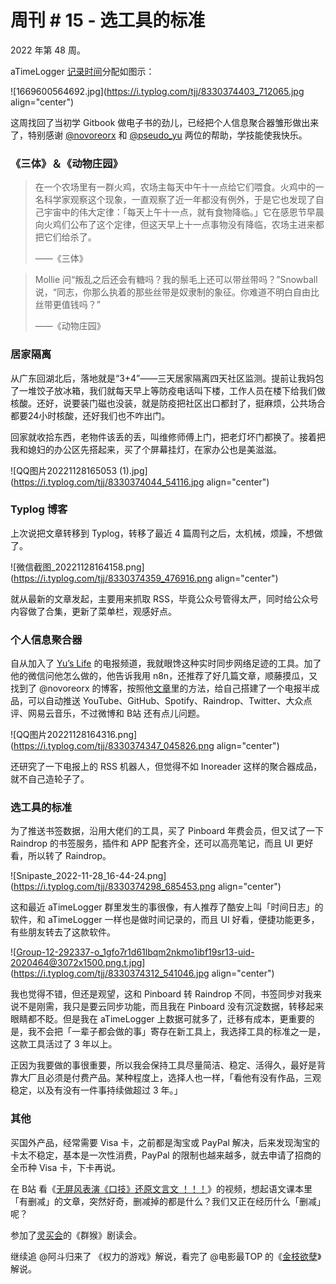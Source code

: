# 周刊 # 15 - 选工具的标准

2022 年第 48 周。

aTimeLogger [记录时间](https://mp.weixin.qq.com/s/iufaGiryP9kOomakbNpdOg)分配如图示：

![1669600564692.jpg](https://i.typlog.com/tjj/8330374403_712065.jpg align="center")

这周找回了当初学 Gitbook 做电子书的劲儿，已经把个人信息聚合器雏形做出来了，特别感谢 [@novoreorx](https://reorx.com/) 和 [@pseudo\_yu](https://www.pseudoyu.com/zh/) 两位的帮助，学技能使我快乐。

### 《三体》＆《动物庄园》

> 在一个农场里有一群火鸡，农场主每天中午十一点给它们喂食。火鸡中的一名科学家观察这个现象，一直观察了近一年都没有例外，于是它也发现了自己宇宙中的伟大定律：「每天上午十一点，就有食物降临。」它在感恩节早晨向火鸡们公布了这个定律，但这天早上十一点事物没有降临，农场主进来都把它们给杀了。
> 
> ——《三体》

> Mollie 问“叛乱之后还会有糖吗？我的鬃毛上还可以带丝带吗？”Snowball 说，“同志，你那么执着的那些丝带是奴隶制的象征。你难道不明白自由比丝带更值钱吗？”
> 
> ——《动物庄园》

### 居家隔离

从广东回湖北后，落地就是“3+4”——三天居家隔离四天社区监测。提前让我妈包了一堆饺子放冰箱，我们就每天早上等防疫电话叫下楼，工作人员在楼下给我们做核酸。还好，说要装门磁也没装，就是防疫把社区出口都封了，挺麻烦，公共场合都要24小时核酸，还好我们也不咋出门。

回家就收拾东西，老物件该丢的丢，叫维修师傅上门，把老灯坏门都换了。接着把我和媳妇的办公区先搭起来，买了个屏幕挂灯，在家办公也是美滋滋。

![QQ图片20221128165053 (1).jpg](https://i.typlog.com/tjj/8330374044_54116.jpg align="center")

### Typlog 博客

上次说把文章转移到 Typlog，转移了最近 4 篇周刊之后，太机械，烦躁，不想做了。

![微信截图_20221128164158.png](https://i.typlog.com/tjj/8330374359_476916.png align="center")

就从最新的文章发起，主要用来抓取 RSS，毕竟公众号管得太严，同时给公众号内容做了合集，更新了菜单栏，观感好点。

### 个人信息聚合器

自从加入了 [Yu’s Life](https://t.me/pseudoyulife) 的电报频道，我就眼馋这种实时同步网络足迹的工具。加了他的微信问他怎么做的，他告诉我用 n8n，还推荐了好几篇文章，顺藤摸瓜，又找到了 @novoreorx 的博客，按照他[文章](https://reorx.com/blog/sharing-my-footprints-automation/)里的方法，给自己搭建了一个电报半成品，可以自动推送 YouTube、GitHub、Spotify、Raindrop、Twitter、大众点评、网易云音乐，不过微博和 B站 还有点儿问题。

![QQ图片20221128164316.png](https://i.typlog.com/tjj/8330374347_045826.png align="center")

还研究了一下电报上的 RSS 机器人，但觉得不如 Inoreader 这样的聚合器成品，就不自己造轮子了。

### 选工具的标准

为了推送书签数据，沿用大佬们的工具，买了 Pinboard 年费会员，但又试了一下 Raindrop 的书签服务，插件和 APP 配套齐全，还可以高亮笔记，而且 UI 更好看，所以转了 Raindrop。

![Snipaste_2022-11-28_16-44-24.png](https://i.typlog.com/tjj/8330374298_685453.png align="center")

这和最近 aTimeLogger 群里发生的事很像，有人推荐了酷安上叫「时间日志」的软件，和 aTimeLogger 一样也是做时间记录的，而且 UI 好看，便捷功能更多，有些朋友转去了这款软件。

![Group-12-292337-o_1gfo7r1d61lbqm2nkmo1ibf19sr13-uid-2020464@3072x1500.png.t.jpg](https://i.typlog.com/tjj/8330374312_541046.jpg align="center")

我也觉得不错，但还是观望，这和 Pinboard 转 Raindrop 不同，书签同步对我来说不是刚需，我只是要云同步功能，而且我在 Pinboard 没有沉淀数据，转移起来眼睛都不眨。但是我在 aTimeLogger 上数据可就多了，迁移有成本，更重要的是，我不会把「一辈子都会做的事」寄存在新工具上，我选择工具的标准之一是，这款工具活过了 3 年以上。

正因为我要做的事很重要，所以我会保持工具尽量简洁、稳定、活得久，最好是背靠大厂且必须是付费产品。某种程度上，选择人也一样，「看他有没有作品，三观稳定，以及有没有一件事持续做超过 3 年。」

### 其他

买国外产品，经常需要 Visa 卡，之前都是淘宝或 PayPal 解决，后来发现淘宝的卡太不稳定，基本是一次性消费，PayPal 的限制也越来越多，就去申请了招商的全币种 Visa 卡，下卡再说。

在 B站 看《[无屏风表演《口技》还原文言文 ！！！](https://www.bilibili.com/video/BV1JD4y1e7Q4)》的视频，想起语文课本里「有删减」的文章，突然好奇，删减掉的都是什么？我们又正在经历什么「删减」呢？

参加了[灵买会](https://club.q24.io/)的《群猴》剧读会。

继续追 @阿斗归来了 《权力的游戏》解说，看完了 @电影最TOP 的《[金枝欲孽](https://space.bilibili.com/17819768/channel/collectiondetail?sid=856595)》解说。